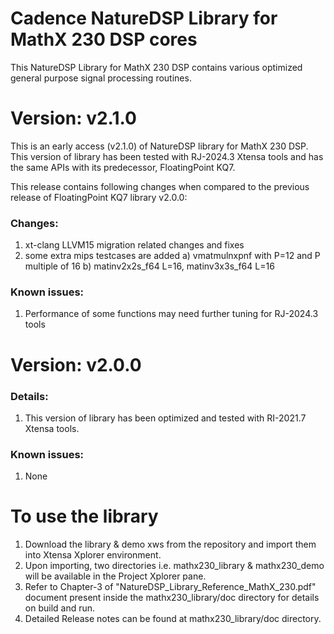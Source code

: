 # Cadence NatureDSP Library for MathX 230 DSP cores

<p>This NatureDSP Library for MathX 230 DSP contains various optimized general purpose signal processing routines.</p>

<h1> Version: v2.1.0 </h1>
       <p>This is an early access (v2.1.0) of NatureDSP library for MathX 230 DSP.
This version of library has been tested with RJ-2024.3 Xtensa tools 
and has the same APIs with its predecessor, FloatingPoint KQ7.

This release contains following changes when compared to the previous release of FloatingPoint KQ7 library v2.0.0:
      </p>
 <h3> Changes:</h3>
       <p>
       <ol>
	   <li>xt-clang LLVM15 migration related changes and fixes</li>
      <li>some extra mips testcases are added
			a) vmatmulnxpnf with P=12 and P multiple of 16
			b) matinv2x2s_f64 L=16, matinv3x3s_f64 L=16</li>
      </ol>
      </p>
<h3> Known issues:</h3>
     <p>
     <ol>
    <li>Performance of some functions may need further tuning for RJ-2024.3 tools</li>
     </ol>
     </p>
<h1> Version: v2.0.0 </h1>
 <h3> Details:</h3>
       <p>
       <ol>
      <li>This version of library has been optimized and tested with RI-2021.7 Xtensa tools.</li>
      </ol>
      </p>
<h3> Known issues:</h3>
     <p>
     <ol>
    <li> None</li>
     </ol>
     </p>



<h1>To use the library </h1>
<p>
<ol>
<li>Download the library & demo xws from the repository and import them into Xtensa Xplorer environment.</li>
<li>Upon importing, two directories i.e. mathx230_library & mathx230_demo  will be available in the Project Xplorer pane.</li>
<li>Refer to Chapter-3 of "NatureDSP_Library_Reference_MathX_230.pdf" document present inside the mathx230_library/doc directory for details on build and run.</li>
<li>Detailed Release notes can be found at mathx230_library/doc directory.</li>
</ol>
</p>


